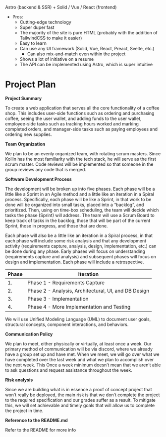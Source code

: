 Astro \(backend & SSR\) \+ Solid / Vue / React \(frontend\)

- Pros:
	- Cutting\-edge technology
	- Super duper fast
	- The majority of the site is pure HTML \(probably with the addition of TailwindCSS to make it easier\)
	- Easy to learn
	- Can use any UI framework \(Solid, Vue, React, Preact, Svelte, etc\.\)
		- Can also mix\-and\-match even within the project
	- Shows a lot of initiative on a resume
	- The API can be implemented using Astro, which is super intuitive

# __Project Plan__

__Project Summary__

To create a web application that serves all the core functionality of a coffee shop\. This includes user\-side functions such as ordering and purchasing coffee, seeing the user wallet, and adding funds to the user wallet, employee\-side tasks such as tracking hours worked and marking completed orders, and manager\-side tasks such as paying employees and ordering new supplies\.

__Team Organization__

We plan to be an evenly organized team, with rotating scrum masters\. Since Kollin has the most familiarity with the tech stack, he will serve as the first scrum master\. Code reviews will be implemented so that someone in the group reviews any code that is merged\.

__Software Development Process__

The development will be broken up into five phases\. Each phase will be a little like a Sprint in an Agile method and a little like an iteration in a Spiral process\. Specifically, each phase will be like a Sprint, in that work to be done will be organized into small tasks, placed into a “backlog”, and prioritized\. Then, using on time\-box scheduling, the team will decide which tasks the phase \(Sprint\) will address\. The team will use a Scrum Board to keep track of tasks in the backlog, those that will be part of the current Sprint, those in progress, and those that are done\.

Each phase will also be a little like an iteration in a Spiral process, in that each phase will include some risk analysis and that any development activity \(requirements capture, analysis, design, implementation, etc\.\) can be done during any phase\. Early phases will focus on understanding \(requirements capture and analysis\) and subsequent phases will focus on design and implementation\. Each phase will include a retrospective\. 

| Phase | Iteration                                            |
| ----- | ---------------------------------------------------- |
| 1.    | Phase 1 - Requirements Capture                       |
| 2.    | Phase 2 - Analysis, Architectural, UI, and DB Design |
| 3.    | Phase 3 - Implementation                             |
| 4.    | Phase 4 - More Implementation and Testing            |

We will use Unified Modeling Language \(UML\) to document user goals, structural concepts, component interactions, and behaviors\. 

__Communication Policy__

We plan to meet, either physically or virtually, at least once a week\. Our primary method of communication will be via discord, where we already have a group set up and have met\. When we meet, we will go over what we have completed over the last week and what we plan to accomplish over the next week\. This Once a week minimum doesn’t mean that we aren’t able to ask questions and request assistance throughout the week\.

__Risk analysis__

Since we are building what is in essence a proof of concept project that won’t really be deployed, the main risk is that we don’t complete the project to the required specification and our grades suffer as a result\. To mitigate this, we will set achievable and timely goals that will allow us to complete the project in time\.

__Reference to the README\.md__

Refer to the README for more info
